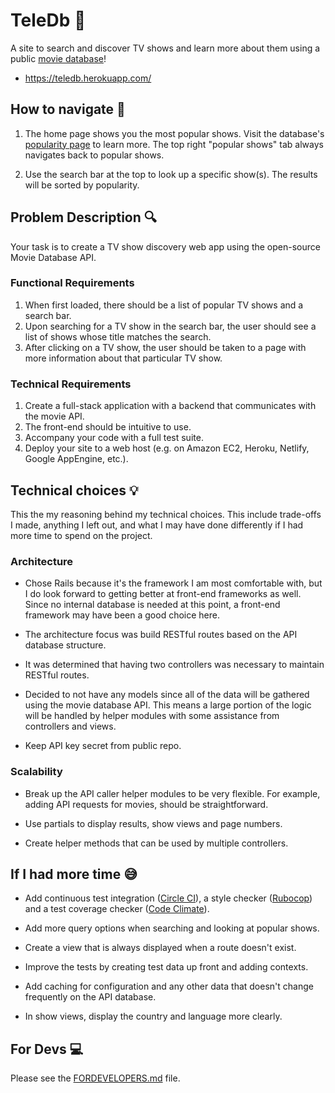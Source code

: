 # TeleDb :movie_camera:
A site to search and discover TV shows and learn more about them using a public [movie database](https://developers.themoviedb.org/3/getting-started)!

* https://teledb.herokuapp.com/

## How to navigate :ocean:
1. The home page shows you the most popular shows.
Visit the database's [popularity page](https://developers.themoviedb.org/3/getting-started/popularity) to learn more. The top right "popular shows" tab always navigates back to popular shows.

2. Use the search bar at the top to look up a specific show(s). The results will be sorted by popularity.

## Problem Description :mag:

Your task is to create a TV show discovery web app using the open-source Movie Database API.

### Functional Requirements
1. When first loaded, there should be a list of popular TV shows and a search bar.
2. Upon searching for a TV show in the search bar, the user should see a list of shows whose title matches the search.
3. After clicking on a TV show, the user should be taken to a page with more information about that particular TV show.

### Technical Requirements
1. Create a full-stack application with a backend that communicates with the movie API.
2. The front-end should be intuitive to use.
3. Accompany your code with a full test suite.
4. Deploy your site to a web host (e.g. on Amazon EC2, Heroku, Netlify, Google AppEngine, etc.).

## Technical choices :bulb:
This the my reasoning behind my technical choices. This include trade-offs I made, anything I left out, and what I may have done differently if I had more time to spend on the project.

### Architecture

* Chose Rails because it's the framework I am most comfortable with, but I do look forward to getting better at front-end frameworks as well. Since no internal database is needed at this point, a front-end framework may have been a good choice here.

* The architecture focus was build RESTful routes based on the API database structure.

* It was determined that having two controllers was necessary to maintain RESTful routes.

* Decided to not have any models since all of the data will be gathered using the movie database API. This means a large portion of the logic will be handled by helper modules with some assistance from controllers and views.

* Keep API key secret from public repo.

### Scalability
* Break up the API caller helper modules to be very flexible. For example, adding API requests for movies, should be straightforward.

* Use partials to display results, show views and page numbers.

* Create helper methods that can be used by multiple controllers.

## If I had more time :sweat_smile:

* Add continuous test integration ([Circle CI](https://circleci.com/)), a style checker ([Rubocop](https://github.com/rubocop-hq/rubocop)) and a test coverage checker ([Code Climate](https://codeclimate.com/)).

* Add more query options when searching and looking at popular shows.

* Create a view that is always displayed when a route doesn't exist.

* Improve the tests by creating test data up front and adding contexts.

* Add caching for configuration and any other data that doesn't change frequently on the API database.

* In show views, display the country and language more clearly.

## For Devs :computer:
Please see the [FORDEVELOPERS.md](FORDEVELOPERS.md) file.

